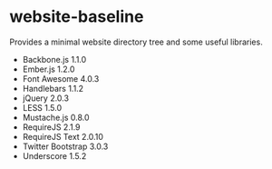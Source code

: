 website-baseline
================

Provides a minimal website directory tree and some useful libraries.

* Backbone.js 1.1.0
* Ember.js 1.2.0
* Font Awesome 4.0.3
* Handlebars 1.1.2
* jQuery 2.0.3
* LESS 1.5.0
* Mustache.js 0.8.0
* RequireJS 2.1.9
* RequireJS Text 2.0.10
* Twitter Bootstrap 3.0.3
* Underscore 1.5.2

